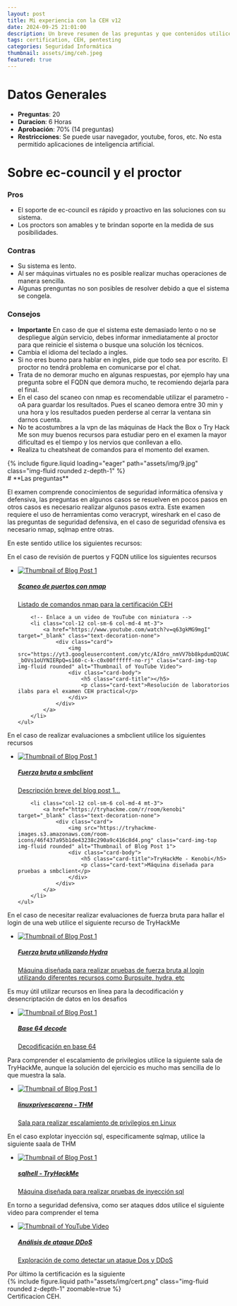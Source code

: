 ```yaml
---
layout: post
title: Mi experiencia con la CEH v12
date: 2024-09-25 21:01:00
description: Un breve resumen de las preguntas y que contenidos utilice para estudiar
tags: certification, CEH, pentesting
categories: Seguridad Informática
thumbnail: assets/img/ceh.jpeg
featured: true
---
```


# **Datos Generales**
- **Preguntas**: 20
- **Duracion**: 6 Horas
- **Aprobación**: 70% (14 preguntas)
- **Restricciones**: Se puede usar navegador, youtube, foros, etc. No esta permitido aplicaciones de inteligencia artificial.


# **Sobre ec-council y el proctor**
### Pros
- El soporte de ec-council es rápido y proactivo en las soluciones con su sistema.
- Los proctors son amables y te brindan soporte en la medida de sus posibilidades.

### Contras
- Su sistema es lento.
- Al ser máquinas virtuales no es posible realizar muchas operaciones de manera sencilla.
- Algunas prenguntas no son posibles de resolver debido a que el sistema se congela.

### Consejos
- **Importante** En caso de que el sistema este demasiado lento o no se despliegue algún servicio, debes informar inmediatamente al proctor para que reinicie el sistema o busque una solución los técnicos.
- Cambia el idioma del teclado a ingles.
- Si no eres bueno para hablar en ingles, pide que todo sea por escrito. El proctor no tendrá problema en comunicarse por el chat.
- Trata de no demorar mucho en algunas respuestas, por ejemplo hay una pregunta sobre el FQDN que demora mucho, te recomiendo dejarla para el final.
- En el caso del scaneo con nmap es recomendable utilizar el parametro -oA para guardar los resultados. Pues el scaneo demora entre 30 min y una hora y los resultados pueden perderse al cerrar la ventana sin darnos cuenta.
- No te acostumbres a la vpn de las máquinas de Hack the Box o Try Hack Me son muy buenos recursos para estudiar pero en el examen la mayor dificultad es el tiempo y los nervios que conllevan a ello.
- Realiza tu cheatsheat de comandos para el momento del examen.


<div class="row mt-3">
    <div class="col-sm mt-3 mt-md-0">
        {% include figure.liquid loading="eager" path="assets/img/9.jpg" class="img-fluid rounded z-depth-1" %}
    </div>
</div>
# **Las preguntas**

El examen comprende conocimientos de seguridad informática ofensiva y defensiva, las preguntas en algunos casos se resuelven en pocos pasos en otros casos es necesario realizar algunos pasos extra. Este examen requiere el uso de herramientas como veracrypt, wireshark en el caso de las preguntas de seguridad defensiva, en el caso de seguridad ofensiva es necesario nmap, sqlmap entre otras.

En este sentido utilice los siguientes recursos:

En el caso de revisión de puertos y FQDN utilice los siguientes recursos 
<div class="container mt-3">
    <ul class="list-unstyled d-flex flex-wrap justify-content-center">
        <!-- Enlace a un blog con miniatura -->
        <li class="col-12 col-sm-6 col-md-4 mt-3">
            <a href="https://github.com/cmuppin/CEH/blob/main/Scanning%20Nmap" target="_blank" class="text-decoration-none">
                <div class="card">
                    <img src="https://github.githubassets.com/assets/GitHub-Mark-ea2971cee799.png" class="card-img-top img-fluid rounded" alt="Thumbnail of Blog Post 1">
                    <div class="card-body">
                        <h5 class="card-title">Scaneo de puertos con nmap</h5>
                        <p class="card-text">Listado de comandos nmap para la certificación CEH</p>
                    </div>
                </div>
            </a>
        </li>

        <!-- Enlace a un video de YouTube con miniatura -->
        <li class="col-12 col-sm-6 col-md-4 mt-3">
            <a href="https://www.youtube.com/watch?v=q63gkMG9mgI" target="_blank" class="text-decoration-none">
                <div class="card">
                    <img src="https://yt3.googleusercontent.com/ytc/AIdro_nmVV7bb8kpdumD2UAChvRAPHFn4i-_bOVs1oUYNIERpQ=s160-c-k-c0x00ffffff-no-rj" class="card-img-top img-fluid rounded" alt="Thumbnail of YouTube Video">
                    <div class="card-body">
                        <h5 class="card-title"></h5>
                        <p class="card-text">Resolución de laboratorios ilabs para el examen CEH practical</p>
                    </div>
                </div>
            </a>
        </li>
    </ul>
</div>
En el caso de realizar evaluaciones a smbclient utilice los siguientes recursos
<div class="container mt-3">
    <ul class="list-unstyled d-flex flex-wrap justify-content-center">
        <!-- Enlace a un blog con miniatura -->
        <li class="col-12 col-sm-6 col-md-4 mt-3">
            <a href="https://tkcyber.com/2022/05/23/bruteforce-samba-with-smbrute/" target="_blank" class="text-decoration-none">
                <div class="card">
                    <img src="https://tkcyber.com/wp-content/uploads/2022/05/smbrute.jpg" class="card-img-top img-fluid rounded" alt="Thumbnail of Blog Post 1">
                    <div class="card-body">
                        <h5 class="card-title">Fuerza bruta a smbclient</h5>
                        <p class="card-text">Descripción breve del blog post 1...</p>
                    </div>
                </div>
            </a>
        </li>

        <li class="col-12 col-sm-6 col-md-4 mt-3">
            <a href="https://tryhackme.com/r/room/kenobi" target="_blank" class="text-decoration-none">
                <div class="card">
                    <img src="https://tryhackme-images.s3.amazonaws.com/room-icons/46f437a95b1de43238c290a9c416c8d4.png" class="card-img-top img-fluid rounded" alt="Thumbnail of Blog Post 1">
                    <div class="card-body">
                        <h5 class="card-title">TryHackMe - Kenobi</h5>
                        <p class="card-text">Máquina diseñada para pruebas a smbclient</p>
                    </div>
                </div>
            </a>
        </li>
    </ul>
</div>

En el caso de necesitar realizar evaluaciones de fuerza bruta para hallar el login de una web utilice el siguiente recurso de TryHackMe

<div class="container mt-3">
    <ul class="list-unstyled d-flex flex-wrap justify-content-center">
        <!-- Enlace a un blog con miniatura -->
        <li class="col-12 col-sm-6 col-md-4 mt-3">
            <a href="https://tryhackme.com/r/room/zeno" target="_blank" class="text-decoration-none">
                <div class="card">
                    <img src="https://tryhackme-images.s3.amazonaws.com/room-icons/6aaead7a901eb44de0d69d31d4a6b5ae.jpeg" class="card-img-top img-fluid rounded" alt="Thumbnail of Blog Post 1">
                    <div class="card-body">
                        <h5 class="card-title">Fuerza bruta utilizando Hydra</h5>
                        <p class="card-text">Máquina diseñada para realizar pruebas de fuerza bruta al login utilizando diferentes recursos como Burpsuite, hydra, etc</p>
                    </div>
                </div>
            </a>
        </li>
    </ul>
</div>


Es muy útil utilizar recursos en línea para la decodificación y desencriptación de datos en los desafios
<div class="container mt-3">
    <ul class="list-unstyled d-flex flex-wrap justify-content-center">
        <!-- Enlace a un blog con miniatura -->
        <li class="col-12 col-sm-6 col-md-4 mt-3">
            <a href="https://www.base64decode.org/es/" target="_blank" class="text-decoration-none">
                <div class="card">
                    <img src="https://cdn.base64decode.org/assets/images/b64-180.webp" class="card-img-top img-fluid rounded" alt="Thumbnail of Blog Post 1">
                    <div class="card-body">
                        <h5 class="card-title">Base 64 decode</h5>
                        <p class="card-text">Decodificación en base 64</p>
                    </div>
                </div>
            </a>
        </li>
    </ul>
</div>

Para comprender el escalamiento de privilegios utilice la siguiente sala de TryHackMe, aunque la solución del ejercicio es mucho mas sencilla de lo que muestra la sala.

<div class="container mt-3">
    <ul class="list-unstyled d-flex flex-wrap justify-content-center">
        <!-- Enlace a un blog con miniatura -->
        <li class="col-12 col-sm-6 col-md-4 mt-3">
            <a href="https://tryhackme.com/room/linuxprivescarena" target="_blank" class="text-decoration-none">
                <div class="card">
                    <img src="https://tryhackme-images.s3.amazonaws.com/room-icons/43afc4ae36b5432c737ff13fdaf911a5.png" class="card-img-top img-fluid rounded" alt="Thumbnail of Blog Post 1">
                    <div class="card-body">
                        <h5 class="card-title">linuxprivescarena - THM</h5>
                        <p class="card-text">Sala para realizar escalamiento de privilegios en Linux</p>
                    </div>
                </div>
            </a>
        </li>
    </ul>
</div>

En el caso explotar inyección sql, especificamente sqlmap, utilice la siguiente saala de THM

<div class="container mt-3">
    <ul class="list-unstyled d-flex flex-wrap justify-content-center">
        <!-- Enlace a un blog con miniatura -->
        <li class="col-12 col-sm-6 col-md-4 mt-3">
            <a href="https://tryhackme.com/r/room/sqhell" target="_blank" class="text-decoration-none">
                <div class="card">
                    <img src="https://tryhackme-images.s3.amazonaws.com/room-icons/32586486f8adc4ce95c49f91ab6ef0fd.jpeg" class="card-img-top img-fluid rounded" alt="Thumbnail of Blog Post 1">
                    <div class="card-body">
                        <h5 class="card-title">sqlhell - TryHackMe</h5>
                        <p class="card-text">Máquina diseñada para realizar pruebas de inyección sql</p>
                    </div>
                </div>
            </a>
        </li>
    </ul>
</div>


En torno a seguridad defensiva, como ser ataques ddos utilice el siguiente video para comprender el tema

<div class="container mt-3">
    <ul class="list-unstyled d-flex flex-wrap justify-content-center">
        <li class="col-12 col-sm-6 col-md-4 mt-3">
            <a href="https://www.youtube.com/watch?v=m2LoHpqrN4o" target="_blank" class="text-decoration-none">
                <div class="card">
                    <img src="https://yt3.googleusercontent.com/eiDEmNRJlPXyAazD_GyJRJLsmSqWMmBN-BJDfc-ouxtifKuQDRQpI2-DYA-y2_oXzuTleaGnJQ=s160-c-k-c0x00ffffff-no-rj" class="card-img-top img-fluid rounded" alt="Thumbnail of YouTube Video">
                    <div class="card-body">
                        <h5 class="card-title">Análisis de ataque DDoS</h5>
                        <p class="card-text">Exploración de como detectar un ataque Dos y DDoS</p>
                    </div>
                </div>
            </a>
        </li>
    </ul>
</div>
Por último la certificación es la siguiente

<div class="row mt-3 justify-content-center">
    <div class="col-8 col-sm-6 col-md-4 mt-3 mt-md-0">
        <div class="img-container">
            {% include figure.liquid path="assets/img/cert.png" class="img-fluid rounded z-depth-1" zoomable=true %}
        </div>
    </div>
</div>
<div class="caption">
    Certificacion CEH.
</div>
